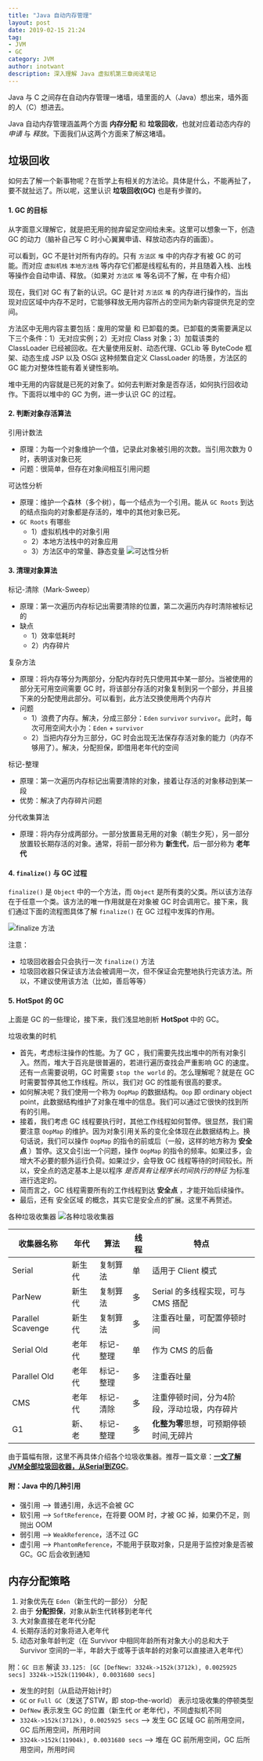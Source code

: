 ```yaml
---
title: "Java 自动内存管理"
layout: post
date: 2019-02-15 21:24
tag:
- JVM
- GC
category: JVM
author: inotwant
description: 深入理解 Java 虚拟机第三章阅读笔记
---
```


Java 与 C 之间存在自动内存管理一堵墙，墙里面的人（Java）想出来，墙外面的人（C）想进去。

Java 自动内存管理涵盖两个方面 **内存分配** 和 **垃圾回收**，也就对应着动态内存的 *申请* 与 *释放*。下面我们从这两个方面来了解这堵墙。

## 垃圾回收

如何去了解一个新事物呢？在哲学上有相关的方法论。具体是什么，不能再扯了，要不就扯远了。所以呢，这里认识 **垃圾回收(GC)** 也是有步骤的。

#### 1. GC 的目标 
从字面意义理解它，就是把无用的抛弃留足空间给未来。这里可以想象一下，创造 GC 的动力（脑补自己写 C 时小心翼翼申请、释放动态内存的画面）。

可以看到，GC 不是针对所有内存的。只有 `方法区` `堆` 中的内存才有被 GC 的可能。而对应 `虚拟机栈` `本地方法栈` 等内存它们都是线程私有的，并且随着入栈、出栈等操作会自动申请、释放。（如果对 `方法区` `堆` 等名词不了解，在 []() 中有介绍）

现在，我们对 GC 有了新的认识。GC 是针对 `方法区` `堆` 的内存进行操作的，当出现对应区域中内存不足时，它能够释放无用内容所占的空间为新内容提供充足的空间。

方法区中无用内容主要包括：废用的常量 和 已卸载的类。已卸载的类需要满足以下三个条件：1）无对应实例；2）无对应 Class 对象；3）加载该类的 ClassLoader 已经被回收。在大量使用反射、动态代理、GCLib 等 ByteCode 框架、动态生成 JSP 以及 OSGi 这种频繁自定义 ClassLoader 的场景，方法区的 GC 能力对整体性能有着关键性影响。

堆中无用的内容就是已死的对象了。如何去判断对象是否存活，如何执行回收动作。下面将以堆中的 GC 为例，进一步认识 GC 的过程。

#### 2. 判断对象存活算法

引用计数法
- 原理：为每一个对象维护一个值，记录此对象被引用的次数。当引用次数为 0 时，表明该对象已死
- 问题：很简单，但存在对象间相互引用问题

可达性分析
- 原理：维护一个森林（多个树），每一个结点为一个引用。能从 `GC Roots` 到达的结点指向的对象都是存活的，堆中的其他对象已死。
- `GC Roots` 有哪些
	- 1）虚拟机栈中的对象引用
	- 2）本地方法栈中的对象应用
	- 3）方法区中的常量、静态变量
![可达性分析](https://raw.githubusercontent.com/INotWant/INotWant.github.io/master/assets/images/2019-02-15/gc-roots-trees.png "可达性分析")

#### 3. 清理对象算法

标记-清除（Mark-Sweep）
- 原理：第一次遍历内存标记出需要清除的位置，第二次遍历内存时清除被标记的
- 缺点
	- 1）效率低耗时
	- 2）内存碎片

复杂方法
- 原理：将内存等分为两部分，分配内存时先只使用其中某一部分。当被使用的部分无可用空间需要 GC 时，将该部分存活的对象复制到另一个部分，并且接下来的分配使用此部分。可以看到，此方法交换使用两个内存片
- 问题
	- 1）浪费了内存。解决，分成三部分：`Eden` `survivor` `survivor`。此时，每次可用空间大小为：`Eden` + `survivor`
	- 2）当把内存分为三部分，GC 时会出现无法保存存活对象的能力（内存不够用了）。解决，分配担保，即借用老年代的空间
	
标记-整理
- 原理：第一次遍历内存标记出需要清除的对象，接着让存活的对象移动到某一段
- 优势：解决了内存碎片问题

分代收集算法
- 原理：将内存分成两部分。一部分放置易无用的对象（朝生夕死），另一部分放置较长期存活的对象。通常，将前一部分称为 **新生代**，后一部分称为 **老年代**

#### 4. `finalize()` 与 GC 过程

`finalize()` 是 `Object` 中的一个方法，而 `Object` 是所有类的父类。所以该方法存在于任意一个类。该方法的唯一作用就是在对象被 GC  时会调用它。接下来，我们通过下面的流程图具体了解 `finalize()` 在 GC 过程中发挥的作用。

![finalize 方法](https://raw.githubusercontent.com/INotWant/INotWant.github.io/master/assets/images/2019-02-15/finalize.png "finalize 方法")

注意：
- 垃圾回收器会只会执行一次 `finalize()` 方法
- 垃圾回收器只保证该方法会被调用一次，但不保证会完整地执行完该方法。所以，不建议使用该方法（比如，善后等等）

#### 5. HotSpot 的 GC

上面是 GC 的一些理论，接下来，我们浅显地剖析 **HotSpot** 中的 GC。

垃圾收集的时机
- 首先，考虑标注操作的性能。为了 GC ，我们需要先找出堆中的所有对象引入。然而，堆大于百兆是很普遍的，若进行遍历查找会严重影响 GC 的速度。还有一点需要说明，GC 时需要 `stop the world` 的。怎么理解呢？就是在 GC 时需要暂停其他工作线程。所以，我们对 GC 的性能有很高的要求。
- 如何解决呢？我们使用一个称为 `OopMap` 的数据结构。`Oop` 即 ordinary object point，此数据结构维护了对象在堆中的信息。我们可以通过它很快的找到所有的引用。
- 接着，我们考虑 GC 线程要执行时，其他工作线程如何暂停。很显然，我们需要注意 `OopMap` 的维护。因为对象引用关系的变化全体现在此数据结构上。换句话说，我们可以操作 `OopMap` 的指令的前或后（一般，这样的地方称为 **安全点** ）暂停。这又会引出一个问题，操作 `OopMap` 的指令的频率。如果过多，会增大不必要的额外运行负荷。如果过少，会导致 GC 线程等待的时间较长。所以，安全点的选定基本上是以程序 *是否具有让程序长时间执行的特征* 为标准进行选定的。
- 简而言之，GC 线程需要所有的工作线程到达 **安全点** ，才能开始后续操作。 
- 最后，还有 安全区域 的概念，其实它是安全点的扩展。这里不再赘述。

各种垃圾收集器 
![各种垃圾收集器](https://raw.githubusercontent.com/INotWant/INotWant.github.io/master/assets/images/2019-02-15/gcs.png "各种垃圾收集器")

| 收集器名称  | 年代 |  算法 | 线程 | 特点 |
| ---------- | ----------- | ----------- | ----------- | ----------- |
| Serial | 新生代 | 复制算法 | 单 | 适用于 Client 模式 |
| ParNew | 新生代 | 复制算法 | 多 | Serial 的多线程实现，可与 CMS 搭配 |
| Parallel Scavenge | 新生代 | 复制算法 | 多 | 注重吞吐量，可配置停顿时间 |
| Serial Old | 老年代 | 标记-整理 | 单 | 作为 CMS 的后备 |
| Parallel Old | 老年代 | 标记-整理 | 多 | 注重吞吐量 |
| CMS | 老年代 | 标记-清除 | 多 | 注重停顿时间，分为4阶段，浮动垃圾，内存碎片 |
| G1 | 新、老 | 标记-整理 | 多 | **化整为零**思想，可预期停顿时间,无碎片 |

由于篇幅有限，这里不再具体介绍各个垃圾收集器。推荐一篇文章：[**一文了解JVM全部垃圾回收器，从Serial到ZGC**](https://zhuanlan.zhihu.com/p/45581464)。

#### 附：Java 中的几种引用

- 强引用 --> 普通引用，永远不会被 GC
- 软引用 --> `SoftReference`，在将要 OOM 时，才被 GC 掉，如果仍不足，则抛出 OOM
- 弱引用 --> `WeakReference`，活不过 GC
- 虚引用 --> `PhantomReference`，不能用于获取对象，只是用于监控对象是否被 GC。GC 后会收到通知

## 内存分配策略

1. 对象优先在 `Eden`（新生代的一部分） 分配
2. 由于 **分配担保**，对象从新生代转移到老年代
3. 大对象直接在老年代分配
4. 长期存活的对象将进入老年代
5. 动态对象年龄判定（在 Survivor 中相同年龄所有对象大小的总和大于 Survivor 空间的一半，年龄大于或等于该年龄的对象可以直接进入老年代）

附：`GC 日志` 解读
`33.125: [GC [DefNew: 3324k->152k(3712k), 0.0025925 secs] 3324k->152k(11904k), 0.0031680 secs]`
- 发生的时刻（从启动开始计时）
- `GC` or `Full GC`（发送了STW，即 stop-the-world） 表示垃圾收集的停顿类型
- `DefNew` 表示发生 GC 的位置（新生代 or 老年代），不同虚拟机不同
- `3324k->152k(3712k), 0.0025925 secs` --> 发生 GC 区域 GC 前所用空间，GC 后所用空间，所用时间
- `3324k->152k(11904k), 0.0031680 secs` --> 堆在 GC 前所用空间，GC 后所用空间，所用时间
